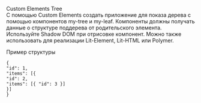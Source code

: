 Custom Elements Tree  
С помощью Custom Elements создать приложение для показа дерева с помощью компонентов my-tree и my-leaf. Компоненты должны получать данные о структуре поддерева от родительского элемента. Используйте Shadow DOM при отрисовке компонент. Можно также использовать для реализации Lit-Element, Lit-HTML или Polymer.  
  
Пример структуры  
```
{
"id": 1,
"items": [{
"id": 2,
"items": [{ "id": 3 }]
}]
}
```